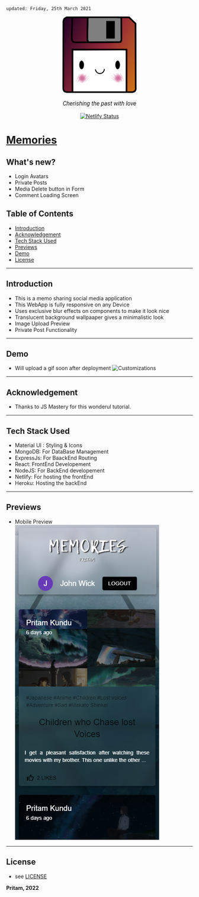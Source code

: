     updated: Friday, 25th March 2021

<div align=center>
    <a href="https://memories-pritam.netlify.app/">
        <img width=200 src="assets/icon.png" alt="Euphoria">
    </a>
    <p style="font-family: roboto, calibri; font-size:12pt; font-style:italic"> Cherishing the past with love </p>
    <a href="https://app.netlify.com/sites/memories-pritam/deploys">
    <img src="https://api.netlify.com/api/v1/badges/db24b02d-0b1f-4b4a-a07c-fe3b8318abe7/deploy-status" alt="Netlify Status">
    </a>
</div>

# [Memories](https://memories-pritam.netlify.app)

## What's new?

-   Login Avatars
-   Private Posts
-   Media Delete button in Form
-   Comment Loading Screen

## Table of Contents

-   [Introduction](#introduction)
-   [Acknowledgement](#acknowledgement)
-   [Tech Stack Used](#tech-stack-used)
-   [Previews](#previews)
-   [Demo](#demo)
-   [License](#license)

---

## Introduction

-   This is a memo sharing social media application
-   This WebApp is fully responsive on any Device
-   Uses exclusive blur effects on components to make it look nice
-   Translucent background wallpaaper gives a minimalistic look
-   Image Upload Preview
-   Private Post Functionality

---

## Demo

-   Will upload a gif soon after deployment ![Customizations](assets/demo.gif)

---

## Acknowledgement

-   Thanks to JS Mastery for this wonderul tutorial.

---

## Tech Stack Used

-   Material UI : Styling & Icons
-   MongoDB: For DataBase Management
-   ExpressJs: For BaackEnd Routing
-   React: FrontEnd Developement
-   NodeJS: For BackEnd developement
-   Netlify: For hosting the frontEnd
-   Heroku: Hosting the backEnd

---

## Previews

-   Mobile Preview  
    ![Mobile-Preview](assets/mobile-preview.png)

---

## License

-   see [LICENSE]

**Pritam, 2022**  

[license]: https://github.com/warmachine028/memories/blob/main/LICENSE
